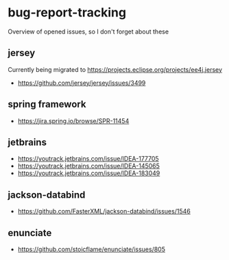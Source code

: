 # bug-report-tracking

Overview of opened issues, so I don't forget about these

## jersey

Currently being migrated to https://projects.eclipse.org/projects/ee4j.jersey

* https://github.com/jersey/jersey/issues/3499

## spring framework

* https://jira.spring.io/browse/SPR-11454

## jetbrains

* https://youtrack.jetbrains.com/issue/IDEA-177705
* https://youtrack.jetbrains.com/issue/IDEA-145065
* https://youtrack.jetbrains.com/issue/IDEA-183049

## jackson-databind

* https://github.com/FasterXML/jackson-databind/issues/1546

## enunciate

* https://github.com/stoicflame/enunciate/issues/805
